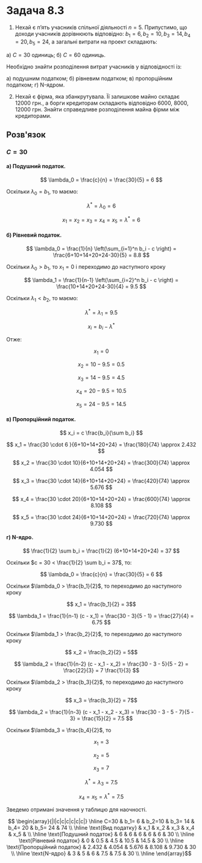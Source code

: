# Задача 8.3

1. Нехай є п’ять учасників спільної діяльності $n = 5$. Припустимо, що доходи учасників дорівнюють відповідно: $b_1 = 6, b_2 = 10, b_3 = 14, b_4 = 20, b_5 = 24$, а загальні витрати на проект складають:

а) $C = 30$ одиниць;
б) $C = 60$ одиниць.

Необхідно знайти розподілення витрат учасників у відповідності із:

а) подушним податком;
б) рівневим податком;
в) пропорційним податком;
г) N-ядром.

2. Нехай є фірма, яка збанкрутувала. Її залишкове майно складає 12000 грн., а борги кредиторам складають відповідно 6000, 8000, 12000 грн. Знайти справедливе розподілення майна фірми між кредиторами.

## Розв'язок

### $C=30$


#### а) Подушний податок.

$$ \lambda_0 = \frac{c}{n} = \frac{30}{5} = 6 $$

Оскільки $\lambda_0 = b_1$, то  маємо:

$$ \lambda^* = \lambda_0 = 6 $$

$$ x_1 = x_2 = x_3 = x_4 = x_5 = \lambda^* = 6 $$


#### б) Рівневий податок.

$$ \lambda_0 = \frac{1}{n} \left(\sum_{i=1}^n b_i - c \right) = \frac{6+10+14+20+24-30}{5} = 8.8 $$

Оскільки $\lambda_0 > b_1$, то $x_1 = 0$ і переходимо до наступного кроку

$$ \lambda_1 = \frac{1}{n-1} \left(\sum_{i=2}^n b_i - c \right) = \frac{10+14+20+24-30}{4} = 9.5 $$

Оскільки $\lambda_1 < b_2$, то маємо:

$$ \lambda^* = \lambda_1 = 9.5 $$ 

$$ x_i = b_i - \lambda^* $$ 

Отже:

$$ x_1 = 0 $$ 

$$ x_2 = 10 - 9.5 = 0.5 $$ 

$$ x_3 = 14 - 9.5 = 4.5 $$ 

$$ x_4 = 20 - 9.5 = 10.5 $$ 

$$ x_5 = 24 - 9.5 = 14.5 $$ 

#### в) Пропорційний податок.

$$ x_i = c \frac{b_i}{\sum b_i} $$ 

$$ x_1 = \frac{30 \cdot 6 }{6+10+14+20+24} = \frac{180}{74} \approx 2.432 $$ 

$$ x_2 = \frac{30 \cdot 10}{6+10+14+20+24} = \frac{300}{74} \approx 4.054 $$ 

$$ x_3 = \frac{30 \cdot 14}{6+10+14+20+24} = \frac{420}{74} \approx 5.676 $$ 

$$ x_4 = \frac{30 \cdot 20}{6+10+14+20+24} = \frac{600}{74} \approx 8.108 $$ 

$$ x_5 = \frac{30 \cdot 24}{6+10+14+20+24} = \frac{720}{74} \approx 9.730 $$ 

#### г) N-ядро.

$$ \frac{1}{2} \sum b_i = \frac{1}{2} (6+10+14+20+24) = 37 $$ 

Оскільки $c = 30 < \frac{1}{2} \sum b_i = 37$, то:

$$ \lambda_0 = \frac{c}{n} = \frac{30}{5} = 6 $$

Оскільки $\lambda_0 > \frac{b_1}{2}$, то переходимо до наступного кроку

$$ x_1 = \frac{b_1}{2} = 3$$

$$ \lambda_1 = \frac{1}{n-1} (c - x_1) = \frac{30 - 3}{5 - 1} = \frac{27}{4} = 6.75 $$

Оскільки $\lambda_1 > \frac{b_2}{2}$, то переходимо до наступного кроку

$$ x_2 = \frac{b_2}{2} = 5$$

$$ \lambda_2 = \frac{1}{n-2} (c - x_1 - x_2) = \frac{30 - 3 - 5}{5 - 2} = \frac{22}{3} = 7 \frac{1}{3} $$

Оскільки $\lambda_2 > \frac{b_3}{2}$, то переходимо до наступного кроку

$$ x_3 = \frac{b_3}{2} = 7$$

$$ \lambda_2 = \frac{1}{n-3} (c - x_1 - x_2 - x_3) = \frac{30 - 3 - 5 - 7}{5 - 3} = \frac{15}{2} = 7.5 $$

Оскільки $\lambda_3 = \frac{b_4}{2}$, то

$$ x_1 = 3 $$

$$ x_2 = 5 $$

$$ x_3 = 7 $$

$$ \lambda^* = \lambda_3 = 7.5 $$

$$ x_4 = x_5 = \lambda^* = 7.5 $$

Зведемо отримані значення у таблицю для наочності.

$$ \begin{array}{|l|c|c|c|c|c|c|} \hline
    C=30                        & b_1= 6 & b_2=10 & b_3= 14 & b_4= 20 & b_5= 24 & 74 \\ \hline
    \text{Вид податку}          & x_1    & x_2    & x_3     & x_4     & x_5     &    \\ \hline
    \text{Подушний податок}     & 6      & 6      & 6       & 6       & 6       & 30 \\ \hline
    \text{Рівневий податок}     & 0      & 0.5    & 4.5     & 10.5    & 14.5    & 30 \\ \hline
    \text{Пропорційний податок} & 2.432  & 4.054  & 5.676   & 8.108   & 9.730   & 30 \\ \hline
    \text{N-ядро}               & 3      & 5      & 6       & 7.5     & 7.5     & 30 \\ \hline
\end{array}$$